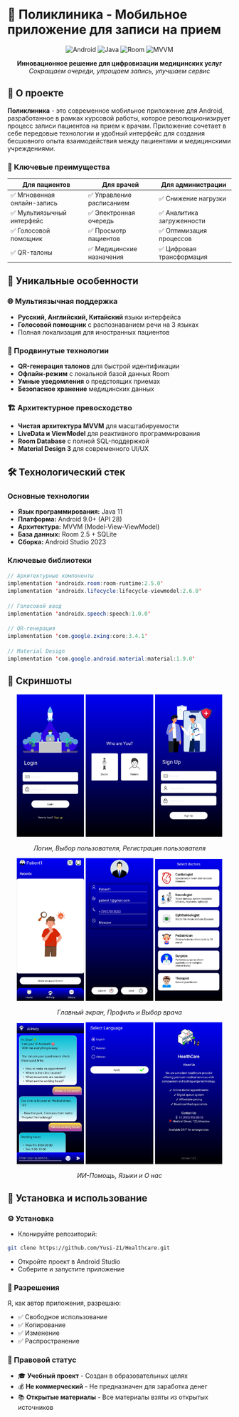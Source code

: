 # 🏥 Поликлиника - Мобильное приложение для записи на прием

<div align="center">

![Android](https://img.shields.io/badge/Android-3DDC84?style=for-the-badge&logo=android&logoColor=white)
![Java](https://img.shields.io/badge/Java-ED8B00?style=for-the-badge&logo=java&logoColor=white)
![Room](https://img.shields.io/badge/Room-4285F4?style=for-the-badge&logo=google-cloud&logoColor=white)
![MVVM](https://img.shields.io/badge/Architecture-MVVM-blue?style=for-the-badge)

**Инновационное решение для цифровизации медицинских услуг**  
*Сокращаем очереди, упрощаем запись, улучшаем сервис*

</div>

## 🌟 О проекте

**Поликлиника** - это современное мобильное приложение для Android, разработанное в рамках курсовой работы, которое революционизирует процесс записи пациентов на прием к врачам. Приложение сочетает в себе передовые технологии и удобный интерфейс для создания бесшовного опыта взаимодействия между пациентами и медицинскими учреждениями.

### 🎯 Ключевые преимущества

| Для пациентов | Для врачей | Для администрации |
|---------------|------------|-------------------|
| ✅ Мгновенная онлайн-запись | ✅ Управление расписанием | ✅ Снижение нагрузки |
| ✅ Мультиязычный интерфейс | ✅ Электронная очередь | ✅ Аналитика загруженности |
| ✅ Голосовой помощник | ✅ Просмотр пациентов | ✅ Оптимизация процессов |
| ✅ QR-талоны | ✅ Медицинские назначения | ✅ Цифровая трансформация |

## 🚀 Уникальные особенности

### 🌐 Мультиязычная поддержка
- **Русский, Английский, Китайский** языки интерфейса
- **Голосовой помощник** с распознаванием речи на 3 языках
- Полная локализация для иностранных пациентов

### 📱 Продвинутые технологии
- **QR-генерация талонов** для быстрой идентификации
- **Офлайн-режим** с локальной базой данных Room
- **Умные уведомления** о предстоящих приемах
- **Безопасное хранение** медицинских данных

### 🏗 Архитектурное превосходство
- **Чистая архитектура MVVM** для масштабируемости
- **LiveData и ViewModel** для реактивного программирования
- **Room Database** с полной SQL-поддержкой
- **Material Design 3** для современного UI/UX


## 🛠 Технологический стек

### Основные технологии
- **Язык программирования:** Java 11
- **Платформа:** Android 9.0+ (API 28)
- **Архитектура:** MVVM (Model-View-ViewModel)
- **База данных:** Room 2.5 + SQLite
- **Сборка:** Android Studio 2023

### Ключевые библиотеки
```java
// Архитектурные компоненты
implementation 'androidx.room:room-runtime:2.5.0'
implementation 'androidx.lifecycle:lifecycle-viewmodel:2.6.0'

// Голосовой ввод
implementation 'androidx.speech:speech:1.0.0'

// QR-генерация
implementation 'com.google.zxing:core:3.4.1'

// Material Design
implementation 'com.google.android.material:material:1.9.0'
```

## 📸 Скриншоты

<div align="center">

<img src="https://github.com/Yusi-21/Healthcare/raw/main/app/src/main/res/screenshots/Screenshot1.jpg" width="30%" alt="login"/>

<img src="https://github.com/Yusi-21/Healthcare/raw/main/app/src/main/res/screenshots/Screenshot2.jpg" width="30%" alt="check"/>

<img src="https://github.com/Yusi-21/Healthcare/raw/main/app/src/main/res/screenshots/Screenshot3.jpg" width="30%" alt="register_patient"/>


*Логин, Выбор пользователя, Регистрация пользователя*
</div>


<div align="center">
  
<img src="https://github.com/Yusi-21/Healthcare/raw/main/app/src/main/res/screenshots/Screenshot4.jpg" width="30%" alt="main_page"/>

<img src="https://github.com/Yusi-21/Healthcare/raw/main/app/src/main/res/screenshots/Screenshot5.jpg" width="30%" alt="profile"/>

<img src="https://github.com/Yusi-21/Healthcare/raw/main/app/src/main/res/screenshots/Screenshot6.jpg" width="30%" alt="check_doctor"/>

*Главный экран, Профиль и Выбор врача*

</div>

<div align="center">
  
<img src="https://github.com/Yusi-21/Healthcare/raw/main/app/src/main/res/screenshots/Screenshot7.jpg" width="30%" alt="ai"/>

<img src="https://github.com/Yusi-21/Healthcare/raw/main/app/src/main/res/screenshots/Screenshot8.jpg" width="30%" alt="language"/>

<img src="https://github.com/Yusi-21/Healthcare/raw/main/app/src/main/res/screenshots/Screenshot9.jpg" width="30%" alt="about_us"/>

*ИИ-Помощь, Языки и О нас*

</div>


## 🚀 Установка и использование

### ⚙ Установка
- Клонируйте репозиторий:
```bash
git clone https://github.com/Yusi-21/Healthcare.git
```
- Откройте проект в Android Studio
- Соберите и запустите приложение


### 📄 Разрешения
Я, как автор приложения, разрешаю:
- ✅ Свободное использование
- ✅ Копирование
- ✅ Изменение
- ✅ Распространение


### 📝 Правовой статус
- 🎓 **Учебный проект** - Создан в образовательных целях
- 💰 **Не коммерческий** - Не предназначен для заработка денег  
- 📚 **Открытые материалы** - Все материалы взяты из открытых источников

